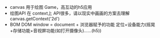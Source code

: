 - canvas 用于绘图  Game，高互动的h5应用
- 绘图API 在 context上 API很多，请以现实中画画的方案去理解 canvas.getContext('2d')
- BOM DOM
    window = document + 浏览器赋予的功能 定位+设备能力(摇晃+存储功能+音视屏功能(如打开摄像头)......(h5))
    